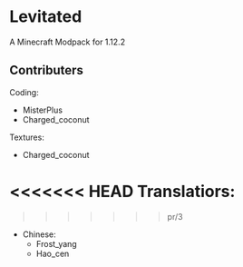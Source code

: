 # Levitated

A Minecraft Modpack for 1.12.2
## Contributers
Coding: 
- MisterPlus
- Charged_coconut

Textures: 
- Charged_coconut

<<<<<<< HEAD
Translatiors: 
=======
>>>>>>> pr/3
- Chinese:
  - Frost_yang
  - Hao_cen


